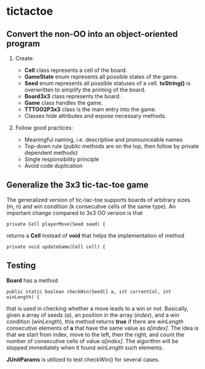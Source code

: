 # tictactoe

## Convert the non-OO into an object-oriented program
1.  Create:
    * **Cell** class represents a cell of the board.
    * **GameState** enum represents all possible states of the game.
    * **Seed** enum represents all possible statuses of a cell. **toString()** is overwritten to simplify the printing of the board.
    * **Board3x3** class represents the board.
    * **Game** class handles the game.
    * **TTTOO2P3x3** class is the main entry into the game.
    * Classes hide attributes and expose necessary methods.
    

2. Follow good practices: 
    * Meaningful naming, i.e. descriptive and pronounceable names
    * Top-down rule (public methods are on the top, then follow by private dependent methods)
    * Single responsibility principle
    * Avoid code duplication     

## Generalize the 3x3 tic-tac-toe game
The generalized version of tic-tac-toe supports boards of arbitrary sizes (m, n) and win condition (k consecutive cells of the same type).
An important change compared to 3x3 OO version is that 
   ```
   private Cell playerMove(Seed seed) {
   ```
returns a **Cell** instead of **void** that helps the implementation of method 
   ```
   private void updateGame(Cell cell) {
   ```
## Testing
**Board** has a method
```
public static boolean checkWin(Seed[] a, int currentCol, int winLength) {
```
that is used in checking whether a move leads to a win or not. Basically, given a array of seeds (*a*), an position in the array (*index*), 
and a win condition (*winLength*), this method returns **true** if there are *winLength* consecutive elements of **a** that have the same value as *a[index]*.
The idea is that we start from index, move to the left, then the right, and count the number of consecutive cells of value *a[index]*. The algorithm will
be stopped immediately when it found *winLength* such elements.

**JUnitParams** is utilized to test checkWin() for several cases.
   
